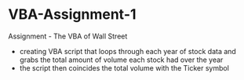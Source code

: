 # VBA-Assignment-1
Assignment - The VBA of Wall Street
  - creating VBA script that loops through each year of stock data and grabs the total amount of volume each stock had over the year
  - the script then coincides the total volume with the Ticker symbol

